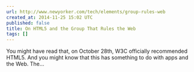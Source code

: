 ```yaml
---
url: http://www.newyorker.com/tech/elements/group-rules-web
created_at: 2014-11-25 15:02 UTC
published: false
title: On HTML5 and the Group That Rules the Web
tags: []
---
```


You might have read that, on October 28th, W3C officially recommended HTML5. And you might know that this has something to do with apps and the Web. The…
